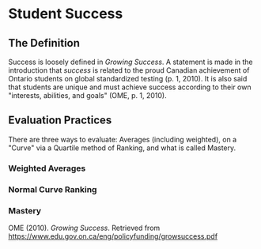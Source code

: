 # Student Success

## The Definition

Success is loosely defined in *Growing Success*. A statement is made in the introduction that *success* is related to the proud Canadian achievement of Ontario students on global standardized testing (p. 1, 2010). It is also said that students are unique and must achieve success according to their own "interests, abilities, and goals" (OME, p. 1, 2010).

## Evaluation Practices

There are three ways to evaluate:  Averages (including weighted), on a "Curve" via a Quartile method of Ranking, and what is called Mastery.

### Weighted Averages

### Normal Curve Ranking

### Mastery



OME (2010). *Growing Success*. Retrieved from https://www.edu.gov.on.ca/eng/policyfunding/growsuccess.pdf